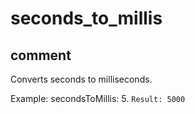 # seconds_to_millis
## comment

Converts seconds to milliseconds.

Example:
secondsToMillis: 5.
`Result: 5000`